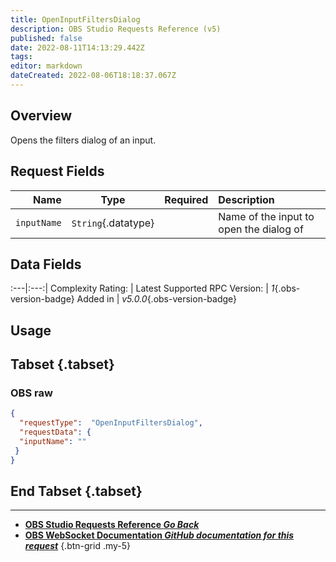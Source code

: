 ```yaml
---
title: OpenInputFiltersDialog
description: OBS Studio Requests Reference (v5)
published: false
date: 2022-08-11T14:13:29.442Z
tags: 
editor: markdown
dateCreated: 2022-08-06T18:18:37.067Z
---
```


## Overview
Opens the filters dialog of an input.

## Request Fields
Name | Type | Required| Description |
----:|:----:|:-------:|:------------|
`inputName` | `String`{.datatype} | <i class="mdi mdi-check-bold"></i> | Name of the input to open the dialog of

## Data Fields
:---|:---:|
Complexity Rating: | <span class="stars stars--1"></span>
Latest Supported RPC Version: | *1*{.obs-version-badge}
Added in | *v5.0.0*{.obs-version-badge}

## Usage
## Tabset {.tabset}
### OBS raw
```json
{
  "requestType":  "OpenInputFiltersDialog",
  "requestData": {
  "inputName": ""
 }
}
```
## End Tabset {.tabset}

---

- [<i class="mdi mdi-chevron-left"></i>**OBS Studio Requests Reference *Go Back***](/en/Broadcasters/OBS/Requests)
- [<i class="mdi mdi-github"></i> **OBS WebSocket Documentation *GitHub documentation for this request***](https://github.com/obsproject/obs-websocket/blob/master/docs/generated/protocol.md#openinputfiltersdialog)
{.btn-grid .my-5}